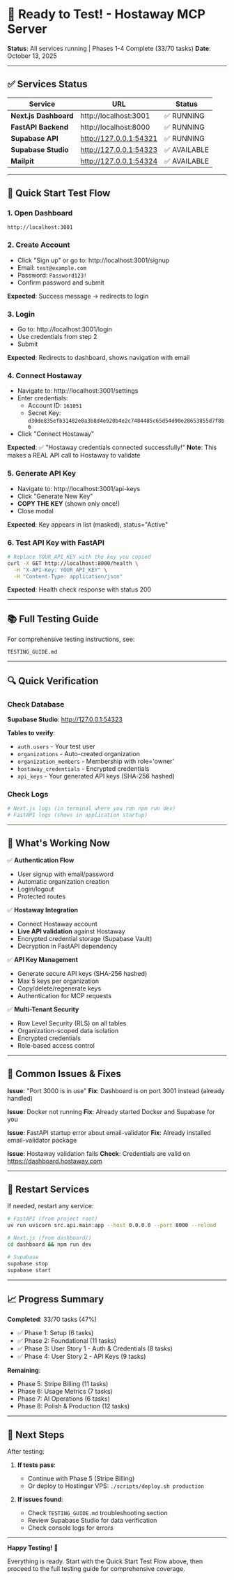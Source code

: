 # 🎉 Ready to Test! - Hostaway MCP Server

**Status**: All services running | Phases 1-4 Complete (33/70 tasks)
**Date**: October 13, 2025

---

## ✅ Services Status

| Service | URL | Status |
|---------|-----|--------|
| **Next.js Dashboard** | http://localhost:3001 | ✅ RUNNING |
| **FastAPI Backend** | http://localhost:8000 | ✅ RUNNING |
| **Supabase API** | http://127.0.0.1:54321 | ✅ RUNNING |
| **Supabase Studio** | http://127.0.0.1:54323 | ✅ AVAILABLE |
| **Mailpit** | http://127.0.0.1:54324 | ✅ AVAILABLE |

---

## 🚀 Quick Start Test Flow

### 1. Open Dashboard
```
http://localhost:3001
```

### 2. Create Account
- Click "Sign up" or go to: http://localhost:3001/signup
- Email: `test@example.com`
- Password: `Password123!`
- Confirm password and submit

**Expected**: Success message → redirects to login

### 3. Login
- Go to: http://localhost:3001/login
- Use credentials from step 2
- Submit

**Expected**: Redirects to dashboard, shows navigation with email

### 4. Connect Hostaway
- Navigate to: http://localhost:3001/settings
- Enter credentials:
  - Account ID: `161051`
  - Secret Key: `d30de835efb31482e0a3b8d4e920b4e2c7484485c65d54d90e28653855d7f8b6`
- Click "Connect Hostaway"

**Expected**: ✅ "Hostaway credentials connected successfully!"
**Note**: This makes a REAL API call to Hostaway to validate

### 5. Generate API Key
- Navigate to: http://localhost:3001/api-keys
- Click "Generate New Key"
- **COPY THE KEY** (shown only once!)
- Close modal

**Expected**: Key appears in list (masked), status="Active"

### 6. Test API Key with FastAPI
```bash
# Replace YOUR_API_KEY with the key you copied
curl -X GET http://localhost:8000/health \
  -H "X-API-Key: YOUR_API_KEY" \
  -H "Content-Type: application/json"
```

**Expected**: Health check response with status 200

---

## 📚 Full Testing Guide

For comprehensive testing instructions, see:
```
TESTING_GUIDE.md
```

---

## 🔍 Quick Verification

### Check Database
**Supabase Studio**: http://127.0.0.1:54323

**Tables to verify**:
- `auth.users` - Your test user
- `organizations` - Auto-created organization
- `organization_members` - Membership with role='owner'
- `hostaway_credentials` - Encrypted credentials
- `api_keys` - Your generated API keys (SHA-256 hashed)

### Check Logs
```bash
# Next.js logs (in terminal where you ran npm run dev)
# FastAPI logs (shows in application startup)
```

---

## 🎯 What's Working Now

✅ **Authentication Flow**
- User signup with email/password
- Automatic organization creation
- Login/logout
- Protected routes

✅ **Hostaway Integration**
- Connect Hostaway account
- **Live API validation** against Hostaway
- Encrypted credential storage (Supabase Vault)
- Decryption in FastAPI dependency

✅ **API Key Management**
- Generate secure API keys (SHA-256 hashed)
- Max 5 keys per organization
- Copy/delete/regenerate keys
- Authentication for MCP requests

✅ **Multi-Tenant Security**
- Row Level Security (RLS) on all tables
- Organization-scoped data isolation
- Encrypted credentials
- Role-based access control

---

## 🐛 Common Issues & Fixes

**Issue**: "Port 3000 is in use"
**Fix**: Dashboard is on port 3001 instead (already handled)

**Issue**: Docker not running
**Fix**: Already started Docker and Supabase for you

**Issue**: FastAPI startup error about email-validator
**Fix**: Already installed email-validator package

**Issue**: Hostaway validation fails
**Check**: Credentials are valid on https://dashboard.hostaway.com

---

## 🔄 Restart Services

If needed, restart any service:

```bash
# FastAPI (from project root)
uv run uvicorn src.api.main:app --host 0.0.0.0 --port 8000 --reload

# Next.js (from dashboard/)
cd dashboard && npm run dev

# Supabase
supabase stop
supabase start
```

---

## 📈 Progress Summary

**Completed**: 33/70 tasks (47%)

- ✅ Phase 1: Setup (6 tasks)
- ✅ Phase 2: Foundational (11 tasks)
- ✅ Phase 3: User Story 1 - Auth & Credentials (8 tasks)
- ✅ Phase 4: User Story 2 - API Keys (9 tasks)

**Remaining**:
- Phase 5: Stripe Billing (11 tasks)
- Phase 6: Usage Metrics (7 tasks)
- Phase 7: AI Operations (6 tasks)
- Phase 8: Polish & Production (12 tasks)

---

## 🚀 Next Steps

After testing:

1. **If tests pass**:
   - Continue with Phase 5 (Stripe Billing)
   - Or deploy to Hostinger VPS: `./scripts/deploy.sh production`

2. **If issues found**:
   - Check `TESTING_GUIDE.md` troubleshooting section
   - Review Supabase Studio for data verification
   - Check console logs for errors

---

**Happy Testing!** 🎉

Everything is ready. Start with the Quick Start Test Flow above, then proceed to the full testing guide for comprehensive coverage.
